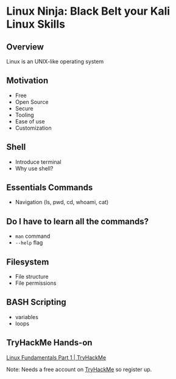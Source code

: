 # Linux Ninja: Black Belt your Kali Linux Skills

## Overview

Linux is an UNIX-like operating system 

## Motivation

- Free
- Open Source
- Secure
- Tooling
- Ease of use
- Customization

## Shell

- Introduce terminal
- Why use shell?

## Essentials Commands

- Navigation (ls, pwd, cd, whoami, cat)

## Do I have to learn all the commands?

- `man` command
- `--help` flag

## Filesystem

- File structure
- File permissions

## BASH Scripting

- variables
- loops

## TryHackMe Hands-on

[Linux Fundamentals Part 1 | TryHackMe](https://tryhackme.com/room/linuxfundamentalspart1) 

Note: Needs a free account on [TryHackMe](tryhackme.com) so register up.